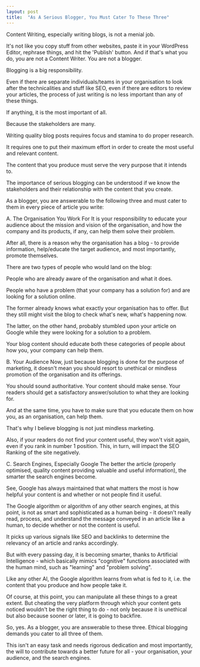 ```yaml
---
layout: post
title:  "As A Serious Blogger, You Must Cater To These Three"
---
```


Content Writing, especially writing blogs, is not a menial job.

It's not like you copy stuff from other websites, paste it in your WordPress Editor, rephrase things, and hit the 'Publish' button. And if that's what you do, you are not a Content Writer. You are not a blogger.

Blogging is a big responsibility.

Even if  there are separate individuals/teams in your organisation to look after the technicalities and stuff like SEO, even if there are editors to review your articles, the process of just writing is no less important than any of these things.

If anything, it is the most important of all.

Because the stakeholders are many.

Writing quality blog posts requires focus and stamina to do proper research.

It requires one to put their maximum effort in order to create the most useful and relevant content.

The content that you produce must serve the very purpose that it intends to.

The importance of serious blogging can be understood if we know the stakeholders and their relationship with the content that you create.

As a blogger, you are answerable to the following three and must cater to them in every piece of article you write:

A. The Organisation You Work For
It is your responsibility to educate your audience about the mission and vision of the organisation, and how the company and its products, if any, can help them solve their problem.

After all, there is a reason why the organisation has a blog - to provide information, help/educate the target audience, and most importantly, promote themselves.

There are two types of people who would land on the blog:

People who are already aware of the organisation and what it does.

People who have a problem (that your company has a solution for) and are looking for a solution online.

The former already knows what exactly your organisation has to offer. But they still might visit the blog to check what's new, what's happening now.

The latter, on the other hand, probably stumbled upon your article on Google while they were looking for a solution to a problem.

Your blog content should educate both these categories of people about how you, your company can help them.

B. Your Audience
Now, just because blogging is done for the purpose of marketing, it doesn't mean you should resort to unethical or mindless promotion of the organisation and its offerings.

You should sound authoritative. Your content should make sense. Your readers should get a satisfactory answer/solution to what they are looking for.

And at the same time, you have to make sure that you educate them on how you, as an organisation, can help them.

That's why I believe blogging is not just mindless marketing.

Also, if your readers do not find your content useful, they won't visit again, even if you rank in number 1 position. This, in turn, will impact the SEO Ranking of the site negatively.

C. Search Engines, Especially Google
The better the article (properly optimised, quality content providing valuable and useful information), the smarter the search engines become.

See, Google has always maintained that what matters the most is how helpful your content is and whether or not people find it useful.

The Google algorithm or algorithm of any other search engines, at this point, is not as smart and sophisticated as a human being - it doesn't really read, process, and understand the message conveyed in an article like a human, to decide whether or not the content is useful.

It picks up various signals like SEO and backlinks to determine the relevancy of an article and ranks accordingly.

But with every passing day, it is becoming smarter, thanks to Artificial Intelligence - which basically mimics "cognitive" functions associated with the human mind, such as "learning" and "problem solving".

Like any other AI, the Google algorithm learns from what is fed to it, i.e. the content that you produce and how people take it.

Of course, at this point, you can manipulate all these things to a great extent. But cheating the very platform through which your content gets noticed wouldn't be the right thing to do - not only because it is unethical but also because sooner or later, it is going to backfire.

So, yes. As a blogger, you are answerable to these three. Ethical blogging demands you cater to all three of them.

This isn't an easy task and needs rigorous dedication and most importantly, the will to contribute towards a better future for all - your organisation, your audience, and the search engines.